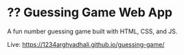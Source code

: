 # ?? Guessing Game Web App

A fun number guessing game built with HTML, CSS, and JS.

Live: https://1234arghyadhali.github.io/guessing-game/
